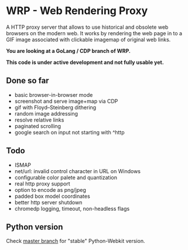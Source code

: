 # WRP - Web Rendering Proxy
A HTTP proxy server that allows to use historical and obsolete web browsers on the modern web. It works by rendering the web page in to a GIF image associated with clickable imagemap of original web links.

**You are looking at a GoLang / CDP branch of WRP.**

**This code is under active development and not fully usable yet.**


## Done so far
* basic browser-in-browser mode
* screenshot and serve image+map via CDP
* gif with Floyd–Steinberg dithering
* random image addressing
* resolve relative links
* paginated scrolling
* google search on input not starting with ^http

## Todo
* ISMAP
* net/url: invalid control character in URL on Windows
* configurable color palete and quantization
* real http proxy support
* option to encode as png/jpeg
* padded box model coordinates
* better http server shutdown
* chromedp logging, timeout, non-headless flags

## Python version
Check [master branch](https://github.com/tenox7/wrp/tree/master) for "stable" Python-Webkit version.